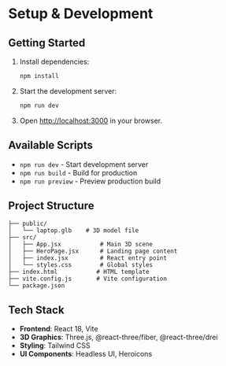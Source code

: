# Setup & Development

## Getting Started

1. Install dependencies:
   ```bash
   npm install
   ```

2. Start the development server:
   ```bash
   npm run dev
   ```

3. Open [http://localhost:3000](http://localhost:3000) in your browser.

## Available Scripts

- `npm run dev` - Start development server
- `npm run build` - Build for production
- `npm run preview` - Preview production build

## Project Structure

```
├── public/
│   └── laptop.glb    # 3D model file
├── src/
│   ├── App.jsx           # Main 3D scene
│   ├── HeroPage.jsx      # Landing page content
│   ├── index.jsx         # React entry point
│   └── styles.css        # Global styles
├── index.html           # HTML template
├── vite.config.js       # Vite configuration
└── package.json
```

## Tech Stack

- **Frontend**: React 18, Vite
- **3D Graphics**: Three.js, @react-three/fiber, @react-three/drei
- **Styling**: Tailwind CSS
- **UI Components**: Headless UI, Heroicons 